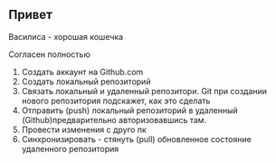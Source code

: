 ## Привет

Василиса - хорошая кошечка

Согласен полностью
1. Создать аккаунт на Github.com 
2. Создать локальный репозиторий
3. Связать локальный и удаленный репозитори. Git при создании нового репозитория подскажет, как это сделать
4. Отправить (push) локальный репозиторий в удаленный (Github)предварительно авторизовавшись там.
5. Провести изменения с друго пк
6. Синхронизировать - стянуть (pull) обновленное состояние удаленного репозитория